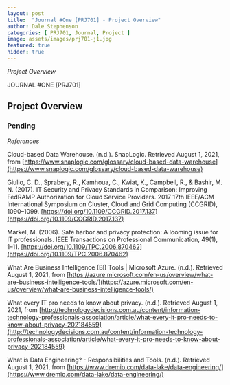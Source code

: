 ```yaml
---
layout: post
title:  "Journal #One [PRJ701] - Project Overview" 
author: Dale Stephenson
categories: [ PRJ701, Journal, Project ]
image: assets/images/prj701-j1.jpg
featured: true
hidden: true
---
```

<i>Project Overview</i>

JOURNAL #ONE [PRJ701]

<h2>Project Overview</h2>

<h3>Pending</h3>

<i>References</i>
<br>

Cloud-based Data Warehouse. (n.d.). SnapLogic. Retrieved August 1, 2021, from [https://www.snaplogic.com/glossary/cloud-based-data-warehouse](https://www.snaplogic.com/glossary/cloud-based-data-warehouse)
<br>

Giulio, C. D., Sprabery, R., Kamhoua, C., Kwiat, K., Campbell, R., & Bashir, M. N. (2017). IT Security and Privacy Standards in Comparison: Improving FedRAMP Authorization for Cloud Service Providers. 2017 17th IEEE/ACM International Symposium on Cluster, Cloud and Grid Computing (CCGRID), 1090–1099. [https://doi.org/10.1109/CCGRID.2017.137](https://doi.org/10.1109/CCGRID.2017.137)
<br>

Markel, M. (2006). Safe harbor and privacy protection: A looming issue for IT professionals. IEEE Transactions on Professional Communication, 49(1), 1–11. [https://doi.org/10.1109/TPC.2006.870462](https://doi.org/10.1109/TPC.2006.870462)
<br>

What Are Business Intelligence (BI) Tools | Microsoft Azure. (n.d.). Retrieved August 1, 2021, from [https://azure.microsoft.com/en-us/overview/what-are-business-intelligence-tools/](https://azure.microsoft.com/en-us/overview/what-are-business-intelligence-tools/)
<br>

What every IT pro needs to know about privacy. (n.d.). Retrieved August 1, 2021, from [http://technologydecisions.com.au/content/information-technology-professionals-association/article/what-every-it-pro-needs-to-know-about-privacy-202184559](http://technologydecisions.com.au/content/information-technology-professionals-association/article/what-every-it-pro-needs-to-know-about-privacy-202184559)
<br>

What is Data Engineering? - Responsibilities and Tools. (n.d.). Retrieved August 1, 2021, from [https://www.dremio.com/data-lake/data-engineering/](https://www.dremio.com/data-lake/data-engineering/)
